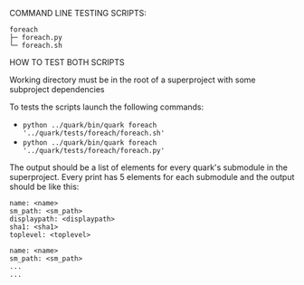 COMMAND LINE TESTING SCRIPTS:
```
foreach
├─ foreach.py
└─ foreach.sh
```

HOW TO TEST BOTH SCRIPTS

Working directory must be in the root of a superproject with some subproject dependencies

To tests the scripts launch the following commands:

- `python ../quark/bin/quark foreach '../quark/tests/foreach/foreach.sh'`
- `python ../quark/bin/quark foreach '../quark/tests/foreach/foreach.py'`

The output should be a list of elements for every quark's submodule in the superproject.
Every print has 5 elements for each submodule and the output should be like this:
```
name: <name>
sm_path: <sm_path>
displaypath: <displaypath>
sha1: <sha1>
toplevel: <toplevel>

name: <name>
sm_path: <sm_path>
...
...
```
